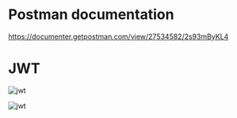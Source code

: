 # Postman documentation

https://documenter.getpostman.com/view/27534582/2s93mByKL4

# JWT

![jwt](https://user-images.githubusercontent.com/82458716/236132180-63bc0132-6087-42a2-8f8b-a6a43ef76868.png)

![jwt](https://user-images.githubusercontent.com/82458716/236249412-3e8d5c98-5b15-49ef-b385-b4e5a0036499.png)
